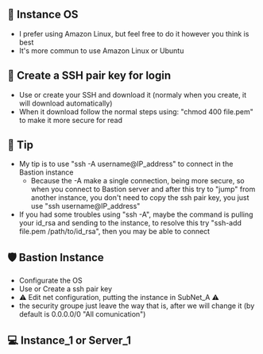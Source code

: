 ## 🐧 Instance OS
- I prefer using Amazon Linux, but feel free to do it however you think is best
- It's more commun to use Amazon Linux or Ubuntu

## 🔑 Create a SSH pair key for login
- Use or create your SSH and download it (normaly when you create, it will download automatically)
- When it download follow the normal steps using: "chmod 400 file.pem" to make it more secure for read

## 🍬 Tip
- My tip is to use "ssh -A username@IP_address" to connect in the Bastion instance
    - Because the -A make a single connection, being more secure, so when you connect to Bastion server and after this
      try to  "jump" from another instance, you don't need to copy the ssh pair key, you just use "ssh username@IP_address"
- If you had some troubles using "ssh -A", maybe the command is pulling your id_rsa and sending to the instance, to resolve this
  try "ssh-add file.pem /path/to/id_rsa", then you may be able to connect
   
## 🛡️ Bastion Instance
- Configurate the OS
- Use or Create a ssh pair key
- ⚠️ Edit net configuration, putting the instance in SubNet_A ⚠️
- the security groupe just leave the way that is, after we will change it (by default is 0.0.0.0/0 "All comunication")

## 💻 Instance_1 or Server_1
